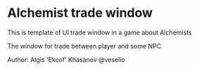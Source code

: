 # Alchemist trade window

This is template of UI trade window in a game about Alchemists

 The window for trade between player and some NPC


Author: Algis 'Ekcof' Khasanov  @veselio
